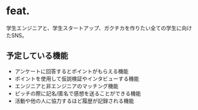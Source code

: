 # feat.
学生エンジニアと、学生スタートアップ、ガクチカを作りたい全ての学生に向けたSNS。

## 予定している機能
- アンケートに回答するとポイントがもらえる機能
- ポイントを使用して仮説検証やインタビューする機能
- エンジニアと非エンジニアのマッチング機能
- ピッチの際に記名/匿名で感想を送ることができる機能
- 活動や他の人に協力するほど履歴が記録される機能
